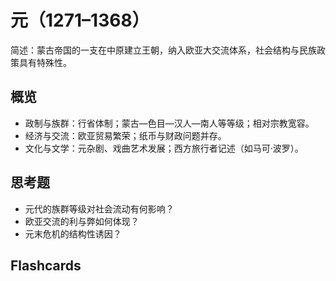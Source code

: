 # 元（1271–1368）

简述：蒙古帝国的一支在中原建立王朝，纳入欧亚大交流体系，社会结构与民族政策具有特殊性。

## 概览
- 政制与族群：行省体制；蒙古—色目—汉人—南人等等级；相对宗教宽容。
- 经济与交流：欧亚贸易繁荣；纸币与财政问题并存。
- 文化与文学：元杂剧、戏曲艺术发展；西方旅行者记述（如马可·波罗）。

## 思考题
- 元代的族群等级对社会流动有何影响？
- 欧亚交流的利与弊如何体现？
- 元末危机的结构性诱因？

## Flashcards
<Flashcard id="history-china-yuan-1" question="元代基本行政区划？" answer="行省制（省—路—府州县）。" />
<Flashcard id="history-china-yuan-2" question="元代文学成就？" answer="元杂剧与散曲。" />
<Flashcard id="history-china-yuan-3" question="元代纸币问题？" answer="滥发与通货不稳造成经济波动。" />
